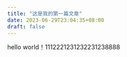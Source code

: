 ```yaml
---
title: "这是我的第一篇文章"
date: 2023-06-29T23:04:35+08:00
draft: false
---
```


hello world！1112221231232231238888

